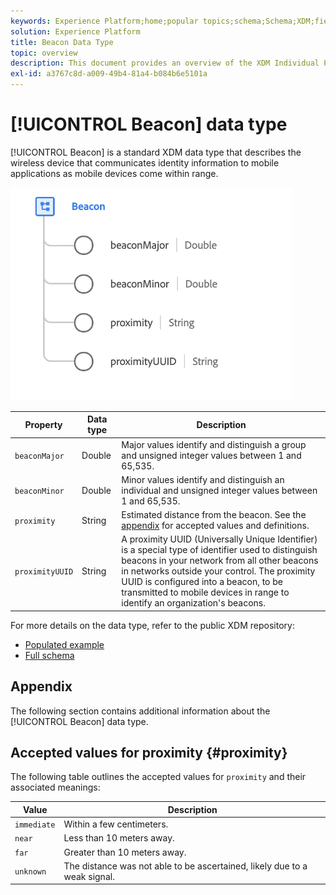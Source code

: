 ```yaml
---
keywords: Experience Platform;home;popular topics;schema;Schema;XDM;fields;schemas;Schemas;beacon;interaction details;datatype;data-type;data type;
solution: Experience Platform
title: Beacon Data Type
topic: overview
description: This document provides an overview of the XDM Individual Profile class.
exl-id: a3767c8d-a009-49b4-81a4-b084b6e5101a
---
```

# [!UICONTROL Beacon] data type

[!UICONTROL Beacon] is a standard XDM data type that describes the wireless device that communicates identity information to mobile applications as mobile devices come within range.

<img src='../images/data-types/beacon.png' width=450 /><br />

| Property | Data type | Description |
| --- | --- | --- |
| `beaconMajor` | Double | Major values identify and distinguish a group and unsigned integer values between 1 and 65,535. |
| `beaconMinor` | Double | Minor values identify and distinguish an individual and unsigned integer values between 1 and 65,535. |
| `proximity` | String | Estimated distance from the beacon. See the [appendix](#proximity) for accepted values and definitions. |
| `proximityUUID` | String | A proximity UUID (Universally Unique Identifier) is a special type of identifier used to distinguish beacons in your network from all other beacons in networks outside your control. The proximity UUID is configured into a beacon, to be transmitted to mobile devices in range to identify an organization's beacons. |

For more details on the data type, refer to the public XDM repository:

* [Populated example](https://github.com/adobe/xdm/blob/master/components/datatypes/beacon-interaction-details.example.1.json)
* [Full schema](https://github.com/adobe/xdm/blob/master/components/datatypes/beacon-interaction-details.schema.json)

## Appendix

The following section contains additional information about the [!UICONTROL Beacon] data type.

## Accepted values for proximity {#proximity}

The following table outlines the accepted values for `proximity` and their associated meanings:

| Value | Description |
| --- | --- |
| `immediate` | Within a few centimeters. |
| `near` | Less than 10 meters away. |
| `far` | Greater than 10 meters away. |
| `unknown` | The distance was not able to be ascertained, likely due to a weak signal. |
